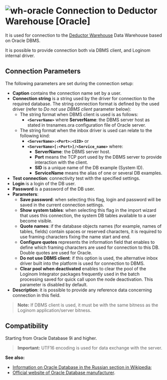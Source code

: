 # ![wh-oracle](../../../images/icons/data-sources/wh-oracle_default.svg) Connection to Deductor Warehouse [Oracle]

It is used for connection to the [Deductor Warehouse](../../../data-format/data-warehouse.md) Data Warehouse based on Oracle DBMS.

It is possible to provide connection both via DBMS client, and Loginom internal driver.

## Connection Parameters

The following parameters are set during the connection setup:

* **Caption** contains the connection name set by a user.
* **Connection string** is a string used by the driver for connection to the required database. The string connection format is defined by the used driver (refer to *Do not use DBMS client* parameter below):
   * The string format when DBMS client is used is as follows:
      * **`<ServerName>`** where
         **ServerName**: the DBMS server host as stated in tnsnames.ora configuration file of Oracle server.
   * The string format when the inbox driver is used can relate to the following kind:
      * **`<ServerName>:<Port>:<SID>`** or
      * **`<ServerName>[:<Port>]/<Service_name>`** where:
         * **ServerName**: the DBMS server host.
         * **Port** means the TCP port used by the DBMS server to provide interaction with the client.
         * **SID** is a unique name of the DB example (System ID).
         * **ServiceName** means the alias of one or several DB examples.
* **Test connection**: connectivity test with the specified settings.
* **Login** is a login of the DB user.
* **Password** is a password of the DB user.
* **Parameters**:
   * **Save password**: when selecting this flag, login and password will be saved in the current connection settings.
   * **Show system tables**: when selecting this flag in the import wizard that uses this connection, the system DB tables available to a user become visible.
   * **Quote names**: if the database objects names (for example, names of tables, fields) contain spaces or reserved characters, it is required to use framing characters fixing the name start and end.
   * **Configure quotes** represents the information field that enables to define which framing characters are used for connection to this DB. Double quotes are used for Oracle.
   * **Do not use DBMS client**: if this option is used, the alternative inbox driver built into the platform is used for connection to DBMS.
   * **Clear pool when deactivated** enables to clear the pool of the Loginom Integrator packages frequently used in the batch processing saved for quick call upon the node deactivation. This parameter is disabled by default.
* **Description**: it is possible to provide any reference data concerning connection in this field.

> **Note:** If DBMS client is used, it must be with the same bitness as the Loginom application/server bitness.

## Compatibility

Starting from Oracle Database 9i and higher.

> **Important:** UTF16 encoding is used for data exchange with the server.

**See also:**

* [Information on Oracle Database in the Russian section in Wikipedia](https://ru.wikipedia.org/wiki/Oracle_Database);
* [Official website of Oracle Database manufacturer](https://www.oracle.com/database).
